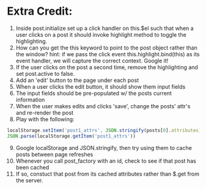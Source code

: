 # Extra Credit:

1. Inside post.initialize set up a click handler on this.$el such that when a user clicks on a post it should invoke highlight method to toggle the highlighting.
2. How can you get the this keyword to point to the post object rather than the window? hint: if we pass the click event this.highlight.bind(this) as its event handler, we will capture the correct context. Google it!
3. If the user clicks on the post a second time, remove the highlighting and set post.active to false.
4. Add an 'edit' button to the page under each post
5. When a user clicks the edit button, it should show them input fields
6. The input fields should be pre-populated w/ the posts current information
7. When the user makes edits and clicks 'save', change the posts' attr's and re-render the post
8. Play with the following:
```javascript
localStorage.setItem('post1_attrs', JSON.stringify(posts[0].attributes))
JSON.parse(localStorage.getItem('post1_attrs'))
```
9. Google localStorage and JSON.stringify, then try using them to cache posts between page refreshes
10. Whenever you call post_factory with an id, check to see if that post has been cached
11. If so, constuct that post from its cached attributes rather than $.get from the server.